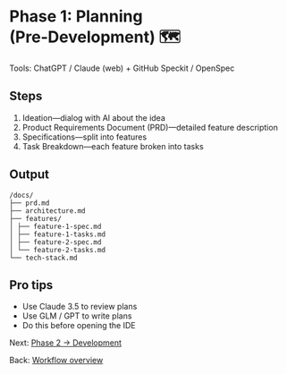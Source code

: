 # Phase 1: Planning (Pre‑Development) 🗺️

Tools: ChatGPT / Claude (web) + GitHub Speckit / OpenSpec

## Steps
1. Ideation—dialog with AI about the idea
2. Product Requirements Document (PRD)—detailed feature description
3. Specifications—split into features
4. Task Breakdown—each feature broken into tasks

## Output
```text
/docs/
├── prd.md
├── architecture.md
├── features/
│ ├── feature-1-spec.md
│ ├── feature-1-tasks.md
│ ├── feature-2-spec.md
│ └── feature-2-tasks.md
└── tech-stack.md
```

## Pro tips
- Use Claude 3.5 to review plans
- Use GLM / GPT to write plans
- Do this before opening the IDE

Next: [Phase 2 → Development](./phase-2-development.md)

Back: [Workflow overview](./README.md)
